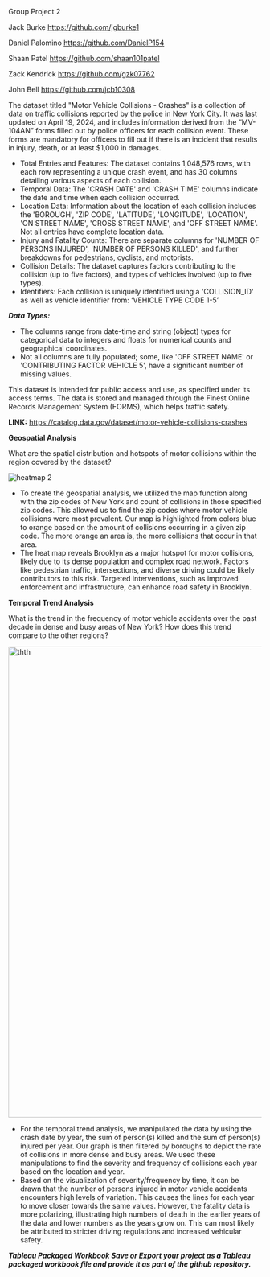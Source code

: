 ﻿Group Project 2

Jack Burke https://github.com/jgburke1

Daniel Palomino https://github.com/DanielP154

Shaan Patel https://github.com/shaan101patel

Zack Kendrick https://github.com/gzk07762

John Bell https://github.com/jcb10308

The dataset titled "Motor Vehicle Collisions - Crashes" is a collection of data on traffic collisions reported by the police in New York City. It was last updated on April 19, 2024, and includes information derived from the “MV-104AN” forms filled out by police officers for each collision event. These forms are mandatory for officers to fill out if there is an incident that results in injury, death, or at least $1,000 in damages.

- Total Entries and Features: The dataset contains 1,048,576 rows, with each row representing a unique crash event, and has 30 columns detailing various aspects of each collision.
- Temporal Data: The 'CRASH DATE' and 'CRASH TIME' columns indicate the date and time when each collision occurred.
- Location Data: Information about the location of each collision includes the 'BOROUGH', 'ZIP CODE', 'LATITUDE', 'LONGITUDE', 'LOCATION', 'ON STREET NAME', 'CROSS STREET NAME', and 'OFF STREET NAME'. Not all entries have complete location data.
- Injury and Fatality Counts: There are separate columns for 'NUMBER OF PERSONS INJURED', 'NUMBER OF PERSONS KILLED', and further breakdowns for pedestrians, cyclists, and motorists.
- Collision Details: The dataset captures factors contributing to the collision (up to five factors), and types of vehicles involved (up to five types).
- Identifiers: Each collision is uniquely identified using a 'COLLISION\_ID' as well as vehicle identifier from: ‘VEHICLE TYPE CODE 1-5’

***Data Types:***

- The columns range from date-time and string (object) types for categorical data to integers and floats for numerical counts and geographical coordinates.
- Not all columns are fully populated; some, like 'OFF STREET NAME' or 'CONTRIBUTING FACTOR VEHICLE 5', have a significant number of missing values.

This dataset is intended for public access and use, as specified under its access terms. The data is stored and managed through the Finest Online Records Management System (FORMS), which helps traffic safety.

**LINK:** <https://catalog.data.gov/dataset/motor-vehicle-collisions-crashes>

**Geospatial Analysis**

What are the spatial distribution and hotspots of motor collisions within the region covered by the dataset?

![heatmap 2](https://github.com/DanielP154/Motor-Vehicle-Collisions-Data/assets/166060597/fda4e687-48fe-4da9-9366-504fc98e8ff4)


- To create the geospatial analysis, we utilized the map function along with the zip codes of New York and count of collisions in those specified zip codes. This allowed us to find the zip codes where motor vehicle collisions were most prevalent. Our map is highlighted from colors blue to orange based on the amount of collisions occurring in a given zip code. The more orange an area is, the more collisions that occur in that area.
- The heat map reveals Brooklyn as a major hotspot for motor collisions, likely due to its dense population and complex road network. Factors like pedestrian traffic, intersections, and diverse driving could be likely contributors to this risk. Targeted interventions, such as improved enforcement and infrastructure, can enhance road safety in Brooklyn.

**Temporal Trend Analysis**

What is the trend in the frequency of motor vehicle accidents over the past decade in dense and busy areas of New York? How does this trend compare to the other regions?

<img width="937" alt="thth" src="https://github.com/DanielP154/Motor-Vehicle-Collisions-Data/assets/166060597/80df9caa-c218-461b-8cb9-e25ab8cc8e59">

- For the temporal trend analysis, we manipulated the data by using the crash date by year, the sum of person(s) killed and the sum of person(s) injured per year. Our graph is then filtered by boroughs to depict the rate of collisions in more dense and busy areas. We used these manipulations to find the severity and frequency of collisions each year based on the location and year.
- Based on the visualization of severity/frequency by time, it can be drawn that the number of persons injured in motor vehicle accidents encounters high levels of variation. This causes the lines for each year to move closer towards the same values. However, the fatality data is more polarizing, illustrating high numbers of death in the earlier years of the data and lower numbers as the years grow on. This can most likely be attributed to stricter driving regulations and increased vehicular safety.

***Tableau Packaged Workbook Save or Export your project as a Tableau packaged workbook file and provide it as part of the github repository.***
